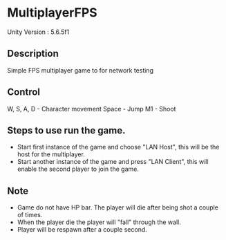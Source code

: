 # MultiplayerFPS
Unity Version : 5.6.5f1

## Description
Simple FPS multiplayer game to for network testing

## Control
W, S, A, D - Character movement
Space - Jump
M1 - Shoot

## Steps to use run the game.
* Start first instance of the game and choose "LAN Host", this will be the host for the multiplayer.
* Start another instance of the game and press "LAN Client", this will enable the second player to join the game.

## Note
* Game do not have HP bar. The player will die after being shot a couple of times.
* When the player die the player will "fall" through the wall.
* Player will be respawn after a couple second. 
